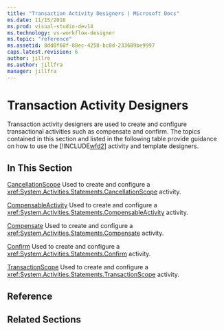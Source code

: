 ```yaml
---
title: "Transaction Activity Designers | Microsoft Docs"
ms.date: 11/15/2016
ms.prod: visual-studio-dev14
ms.technology: vs-workflow-designer
ms.topic: "reference"
ms.assetid: 8dd0f60f-88ec-4258-bc8d-233689be9997
caps.latest.revision: 6
author: jillre
ms.author: jillfra
manager: jillfra
---
```

# Transaction Activity Designers
Transaction activity designers are used to create and configure transactional activities such as compensate and confirm. The topics contained in this section and listed in the following table provide guidance on how to use the [!INCLUDE[wfd2](../includes/wfd2-md.md)] activity and template designers.

## In This Section
 [CancellationScope](../workflow-designer/cancellationscope-activity-designer.md)
 Used to create and configure a <xref:System.Activities.Statements.CancellationScope> activity.

 [CompensableActivity](../workflow-designer/compensableactivity-activity-designer.md)
 Used to create and configure a <xref:System.Activities.Statements.CompensableActivity> activity.

 [Compensate](../workflow-designer/compensate-activity-designer.md)
 Used to create and configure a <xref:System.Activities.Statements.Compensate> activity.

 [Confirm](../workflow-designer/confirm-activity-designer.md)
 Used to create and configure a <xref:System.Activities.Statements.Confirm> activity.

 [TransactionScope](../workflow-designer/transactionscope-activity-designer.md)
 Used to create and configure a <xref:System.Activities.Statements.TransactionScope> activity.

## Reference

## Related Sections